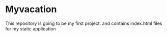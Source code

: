 # Myvacation
This repository is going to be my first project. and contains index.html files for my static application
